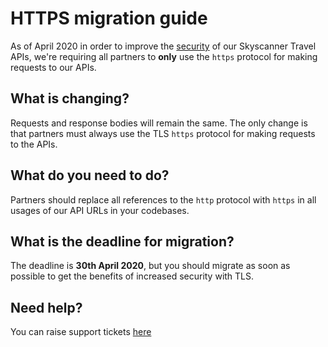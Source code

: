 #  HTTPS migration guide

As of April 2020 in order to improve the [security](https://www.cloudflare.com/learning/ssl/why-is-http-not-secure/) of our Skyscanner Travel APIs, we're requiring all partners to **only** use 
the `https` protocol for making requests to our APIs.

## What is changing?

Requests and response bodies will remain the same. The only change is that partners must always use the TLS `https` protocol for making requests to the APIs.

## What do you need to do?

Partners should replace all references to the `http` protocol with `https` in all usages of our API URLs in your codebases.

## What is the deadline for migration?

The deadline is **30th April 2020**, but you should migrate as soon as possible to get the benefits of increased security with TLS.

## Need help?

You can raise support tickets [here](https://skyscannerpartnersupport.zendesk.com/hc/en-us/requests/new)
